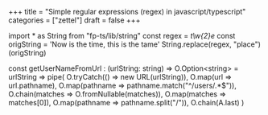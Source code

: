 +++
title = "Simple regular expressions (regex) in javascript/typescript"
categories = ["zettel"]
draft = false
+++

import \* as String from "fp-ts/lib/string"
const regex = _t\w{2}e_
const origString = 'Now is the time, this is the tame'
String.replace(regex, "place")(origString)

const getUserNameFromUrl : (urlString: string) =&gt; O.Option&lt;string&gt; =
    urlString =&gt; pipe(
	O.tryCatch(() =&gt; new URL(urlString)),
	O.map(url =&gt; url.pathname),
	O.map(pathname =&gt; pathname.match("^/users/.\*$")),
	O.chain(matches =&gt; O.fromNullable(matches)),
	O.map(matches =&gt; matches[0]),
	O.map(pathname =&gt; pathname.split("/")),
	O.chain(A.last)
    )
